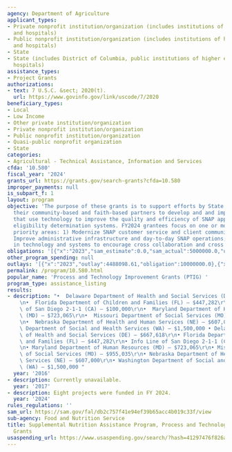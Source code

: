```yaml
---
agency: Department of Agriculture
applicant_types:
- Private nonprofit institution/organization (includes institutions of higher education
  and hospitals)
- Public nonprofit institution/organization (includes institutions of higher education
  and hospitals)
- State
- State (includes District of Columbia, public institutions of higher education and
  hospitals)
assistance_types:
- Project Grants
authorizations:
- text: 7 U.S.C. &sect; 2020(t).
  url: https://www.govinfo.gov/link/uscode/7/2020
beneficiary_types:
- Local
- Low Income
- Other private institution/organization
- Private nonprofit institution/organization
- Public nonprofit institution/organization
- Quasi-public nonprofit organization
- State
categories:
- Agricultural - Technical Assistance, Information and Services
cfda: '10.580'
fiscal_year: '2024'
grants_url: https://grants.gov/search-grants?cfda=10.580
improper_payments: null
is_subpart_f: 1
layout: program
objective: 'The purpose of these grants is to support efforts by State agencies and
  their community-based and faith-based partners to develop and and implement projects
  that use technology to improve the quality and efficiency of SNAP application and
  eligibility determination systems. FY2024 grantees focus on one or more of the following
  priority areas: 1) Modernize SNAP customer service and client communication; 2)
  Improve administrative infrastructure and day-to-day SNAP operations; or 3) Invest
  in technology and systems to encourage cross collaboration and cross enrollment.'
obligations: '[{"x":"2023","sam_estimate":0.0,"sam_actual":5000000.0,"usa_spending_actual":7653352.18},{"x":"2024","sam_estimate":0.0,"sam_actual":5000000.0,"usa_spending_actual":4492319.51},{"x":"2025","sam_estimate":0.0,"sam_actual":5000000.0,"usa_spending_actual":-1934997.3}]'
other_program_spending: null
outlays: '[{"x":"2023","outlay":4488098.61,"obligation":10000000.0},{"x":"2024","outlay":0.0,"obligation":0.0},{"x":"2025","outlay":146189.71,"obligation":5000000.0}]'
permalink: /program/10.580.html
popular_name: 'Process and Technology Improvement Grants (PTIG) '
program_type: assistance_listing
results:
- description: "•  Delaware Department of Health and Social Services (DE) – $667,618\r\
    \n•  Florida Department of Children and Families (FL) – $447,282\r\n•  Info Line\
    \ of San Diego 2-1-1 (CA) – $100,000\r\n•  Maryland Department of Human Resources\
    \ (MD) – $723,065\r\n•  Missouri Department of Social Services (MO) – $955,035\r\
    \n•  Nebraska Department of Health and Human Services (NE) – $607,000\r\n•  Washington\
    \ Department of Social and Health Services (WA) – $1,500,000 • Delaware Department\
    \ of Health and Social Services (DE) – $667,618\r\n• Florida Department of Children\
    \ and Families (FL) – $447,282\r\n• Info Line of San Diego 2-1-1 (CA) – $100,000\r\
    \n• Maryland Department of Human Resources (MD) – $723,065\r\n• Missouri Department\
    \ of Social Services (MO) – $955,035\r\n• Nebraska Department of Health and Human\
    \ Services (NE) – $607,000\r\n• Washington Department of Social and Health Services\
    \ (WA) – $1,500,000 "
  year: '2016'
- description: Currently unavailable.
  year: '2017'
- description: Eight projects were funded in FY 2024.
  year: '2024'
rules_regulations: ''
sam_url: https://sam.gov/fal/db2c757f41e94ef39b65acc4b019c33f/view
sub-agency: Food and Nutrition Service
title: Supplemental Nutrition Assistance Program, Process and Technology Improvement
  Grants
usaspending_url: https://www.usaspending.gov/search/?hash=41297476f826af0486b478e288fb05f8
---
```

